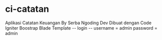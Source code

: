 # ci-catatan
Aplikasi Catatan Keuangan By Serba Ngoding Dev
Dibuat dengan
Code Igniter
Boostrap
Blade Template
-- login --
username = admin
password = admin
